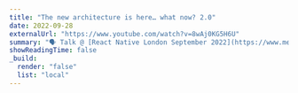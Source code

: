 ```yaml
---
title: "The new architecture is here… what now? 2.0"
date: 2022-09-28
externalUrl: "https://www.youtube.com/watch?v=8wAj0KG5H6U"
summary: "🗣 Talk @ [React Native London September 2022](https://www.meetup.com/react-native-london/) - [slides](https://speakerdeck.com/kelset/the-new-architecture-is-here-dot-dot-dot-what-now-2-dot-0)"
showReadingTime: false
_build:
  render: "false"
  list: "local"
---
```

